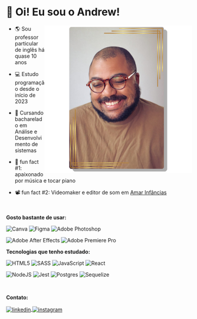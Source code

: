 <h1 align="left">👋 Oi! Eu sou o Andrew!</h1>

<img align="right" width="400px" src="./picture.png">

- :earth_americas: Sou professor particular de inglês há quase 10 anos

- :computer: Estudo programação desde o início de 2023
  
- :memo: Cursando bacharelado em Análise e Desenvolvimento de sistemas
  
- :musical_keyboard: fun fact #1: apaixonado por música e tocar piano

- :film_projector: fun fact #2: Videomaker e editor de som em [Amar Infâncias](https://www.instagram.com/amarinfancias/)
<p>&nbsp;</p>

<p><strong>Gosto bastante de usar:</strong></p>

![Canva](https://img.shields.io/badge/Canva-%2300C4CC.svg?style=for-the-badge&logo=Canva&logoColor=white)
![Figma](https://img.shields.io/badge/figma-%23F24E1E.svg?style=for-the-badge&logo=figma&logoColor=white)
![Adobe Photoshop](https://img.shields.io/badge/adobe%20photoshop-%2331A8FF.svg?style=for-the-badge&logo=adobe%20photoshop&logoColor=white)

![Adobe After Effects](https://img.shields.io/badge/Adobe%20After%20Effects-9999FF.svg?style=for-the-badge&logo=Adobe%20After%20Effects&logoColor=white)
![Adobe Premiere Pro](https://img.shields.io/badge/Adobe%20Premiere%20Pro-9999FF.svg?style=for-the-badge&logo=Adobe%20Premiere%20Pro&logoColor=white)

<p><strong>Tecnologias que tenho estudado:</strong><p>

![HTML5](https://img.shields.io/badge/html5-%23E34F26.svg?style=for-the-badge&logo=html5&logoColor=white)
![SASS](https://img.shields.io/badge/SASS-hotpink.svg?style=for-the-badge&logo=SASS&logoColor=white)
![JavaScript](https://img.shields.io/badge/javascript-%23323330.svg?style=for-the-badge&logo=javascript&logoColor=%23F7DF1E)
![React](https://img.shields.io/badge/react-%2320232a.svg?style=for-the-badge&logo=react&logoColor=%2361DAFB)

![NodeJS](https://img.shields.io/badge/node.js-6DA55F?style=for-the-badge&logo=node.js&logoColor=white)
![Jest](https://img.shields.io/badge/-jest-%23C21325?style=for-the-badge&logo=jest&logoColor=white)
![Postgres](https://img.shields.io/badge/postgres-%23316192.svg?style=for-the-badge&logo=postgresql&logoColor=white)
![Sequelize](https://img.shields.io/badge/Sequelize-52B0E7?style=for-the-badge&logo=Sequelize&logoColor=white)

<p>&nbsp;</p>
<p><strong>Contato:</strong></p>
<a href="https://www.linkedin.com/in/andrew-pacheco-de-oliveira-33a88445/" target="_blank">
  <img align="center" src="https://img.shields.io/badge/-andrew-05122A?style=flat&logo=linkedin" alt="linkedin"/>
</a>
<a href="https://instagram.com/andrewithw" target="_blank">
 <img align="center" src="https://img.shields.io/badge/-andrewithw-05122A?style=flat&logo=instagram" alt="instagram"/>
</a>
